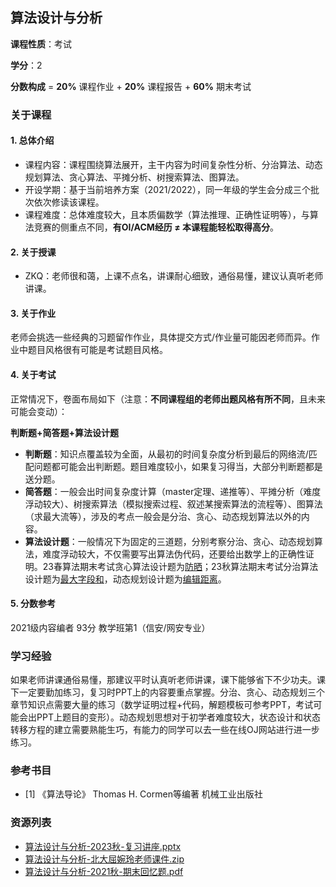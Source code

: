 ## 算法设计与分析

**课程性质**：考试

**学分**：2

**分数构成** = **20%** 课程作业 + **20%** 课程报告 + **60%** 期末考试

### 关于课程

#### 1. 总体介绍

- 课程内容：课程围绕算法展开，主干内容为时间复杂性分析、分治算法、动态规划算法、贪心算法、平摊分析、树搜索算法、图算法。
- 开设学期：基于当前培养方案（2021/2022），同一年级的学生会分成三个批次依次修读该课程。
- 课程难度：总体难度较大，且本质偏数学（算法推理、正确性证明等），与算法竞赛的侧重点不同，**有OI/ACM经历 ≠ 本课程能轻松取得高分**。



#### 2. 关于授课

- ZKQ：老师很和蔼，上课不点名，讲课耐心细致，通俗易懂，建议认真听老师讲课。

  

#### 3. 关于作业

老师会挑选一些经典的习题留作作业，具体提交方式/作业量可能因老师而异。作业中题目风格很有可能是考试题目风格。



#### 4. 关于考试

正常情况下，卷面布局如下（注意：**不同课程组的老师出题风格有所不同**，且未来可能会变动）：

**判断题+简答题+算法设计题**

- **判断题**：知识点覆盖较为全面，从最初的时间复杂度分析到最后的网络流/匹配问题都可能会出判断题。题目难度较小，如果复习得当，大部分判断题都是送分题。
- **简答题**：一般会出时间复杂度计算（master定理、递推等）、平摊分析（难度浮动较大）、树搜索算法（模拟搜索过程、叙述某搜索算法的流程等）、图算法（求最大流等），涉及的考点一般会是分治、贪心、动态规划算法以外的内容。
- **算法设计题**：一般情况下为固定的三道题，分别考察分治、贪心、动态规划算法，难度浮动较大，不仅需要写出算法伪代码，还要给出数学上的正确性证明。23春算法期末考试贪心算法设计题为[防晒](https://www.luogu.com.cn/problem/P2887)；23秋算法期末考试分治算法设计题为[最大字段和](https://www.luogu.com.cn/problem/P1115)，动态规划设计题为[编辑距离](https://www.luogu.com.cn/problem/P2758)。



#### 5. 分数参考

2021级内容编者 93分 教学班第1（信安/网安专业）



### 学习经验

如果老师讲课通俗易懂，那建议平时认真听老师讲课，课下能够省下不少功夫。课下一定要勤加练习，复习时PPT上的内容要重点掌握。分治、贪心、动态规划三个章节知识点需要大量的练习（数学证明过程+代码，解题模板可参考PPT，考试可能会出PPT上题目的变形）。动态规划思想对于初学者难度较大，状态设计和状态转移方程的建立需要熟能生巧，有能力的同学可以去一些在线OJ网站进行进一步练习。



### 参考书目

- [1] 《算法导论》  Thomas H. Cormen等编著  机械工业出版社

  









### 资源列表

- [算法设计与分析-2023秋-复习讲座.pptx](https://raw.githubusercontent.com/HIT-FC-OpenCS/CS_Courses/main/公共课程/算法设计与分析/课程复习资料/算法设计与分析-2023秋-复习讲座.pptx)
- [算法设计与分析-北大屈婉玲老师课件.zip](https://raw.githubusercontent.com/HIT-FC-OpenCS/CS_Courses/main/公共课程/算法设计与分析/课程学习资源/算法设计与分析-北大屈婉玲老师课件.zip)
- [算法设计与分析-2021秋-期末回忆题.pdf](https://raw.githubusercontent.com/HIT-FC-OpenCS/CS_Courses/main/公共课程/算法设计与分析/课程练习题目/算法设计与分析-2021秋-期末回忆题.pdf)
